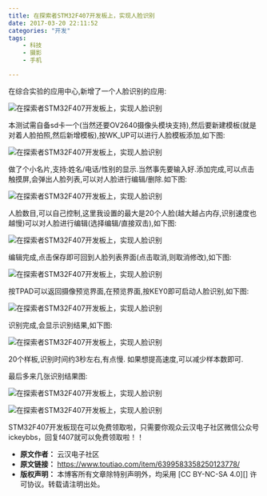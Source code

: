 ```yaml
---
title: 在探索者STM32F407开发板上，实现人脸识别
date: 2017-03-20 22:11:52
categories: "开发"
tags:
	- 科技
	- 摄影
	- 手机

---
```


在综合实验的应用中心,新增了一个人脸识别的应用:

![在探索者STM32F407开发板上，实现人脸识别][STM32F407]

本测试需自备sd卡一个(当然还要OV2640摄像头模块支持),然后要新建模板(就是对着人脸拍照,然后新增模板),按WK\_UP可以进行人脸模板添加,如下图:

![在探索者STM32F407开发板上，实现人脸识别][STM32F407 1]

做了个小名片,支持:姓名/电话/性别的显示.当然事先要输入好.添加完成,可以点击触摸屏,会弹出人脸列表,可以对人脸进行编辑/删除.如下图:

![在探索者STM32F407开发板上，实现人脸识别][STM32F407 2]

人脸数目,可以自己控制,这里我设置的最大是20个人脸(越大越占内存,识别速度也越慢)可以对人脸进行编辑(选择编辑/直接双击),如下图:

![在探索者STM32F407开发板上，实现人脸识别][STM32F407 3]

编辑完成,点击保存即可回到人脸列表界面(点击取消,则取消修改),如下图:

![在探索者STM32F407开发板上，实现人脸识别][STM32F407 4]

按TPAD可以返回摄像预览界面,在预览界面,按KEY0即可启动人脸识别,如下图:

![在探索者STM32F407开发板上，实现人脸识别][STM32F407 5]

识别完成,会显示识别结果,如下图:

![在探索者STM32F407开发板上，实现人脸识别][STM32F407 6]

20个样板,识别时间约3秒左右,有点慢. 如果想提高速度,可以减少样本数即可.

最后多来几张识别结果图:

![在探索者STM32F407开发板上，实现人脸识别][STM32F407 7]

![在探索者STM32F407开发板上，实现人脸识别][STM32F407 8]

STM32F407开发板现在可以免费领取啦，只需要你观众云汉电子社区微信公众号ickeybbs，回复f407就可以免费领取啦！！


[STM32F407]: static/resources/crawler/JNNI-YYBR-UIJ3.jpg
[STM32F407 1]: static/resources/crawler/N3IA-BVBA-QE2A.jpg
[STM32F407 2]: static/resources/crawler/RMQE-YYYN-ANRB.jpg
[STM32F407 3]: static/resources/crawler/QNIN-MMRB-2MY2.jpg
[STM32F407 4]: static/resources/crawler/YB2Y-7RUB-7R7Z.jpg
[STM32F407 5]: static/resources/crawler/RV3A-FQ2Q-MIQI.jpg
[STM32F407 6]: static/resources/crawler/B6BR-QVNI-JEFJ.jpg
[STM32F407 7]: static/resources/crawler/IMMV-BQMQ-AIBR.jpg
[STM32F407 8]: static/resources/crawler/ZIFU-IUMF-QNFE.jpg
 *  **原文作者：** 云汉电子社区
 *  **原文链接：** https://www.toutiao.com/item/6399583358250123778/
 *  **版权声明：** 本博客所有文章除特别声明外，均采用 [CC BY-NC-SA 4.0][] 许可协议。转载请注明出处。
